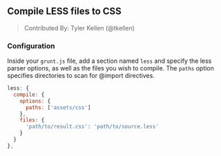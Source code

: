 ## Compile LESS files to CSS
> Contributed By: Tyler Kellen (@tkellen)

### Configuration

Inside your `grunt.js` file, add a section named `less` and specify the less
parser options, as well as the files you wish to compile.  The `paths` option
specifies directories to scan for @import directives.

``` javascript
less: {
  compile: {
    options: {
      paths: ['assets/css']
    },
    files: {
      'path/to/result.css': 'path/to/source.less'
    }
  }
},
```
